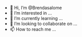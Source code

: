 - 👋 Hi, I’m @Brendasalome
- 👀 I’m interested in ...
- 🌱 I’m currently learning ...
- 💞️ I’m looking to collaborate on ...
- 📫 How to reach me ...

<!---
Brendasalome/Brendasalome is a ✨ special ✨ repository because its `README.md` (this file) appears on your GitHub profile.
You can click the Preview link to take a look at your changes.
--->
